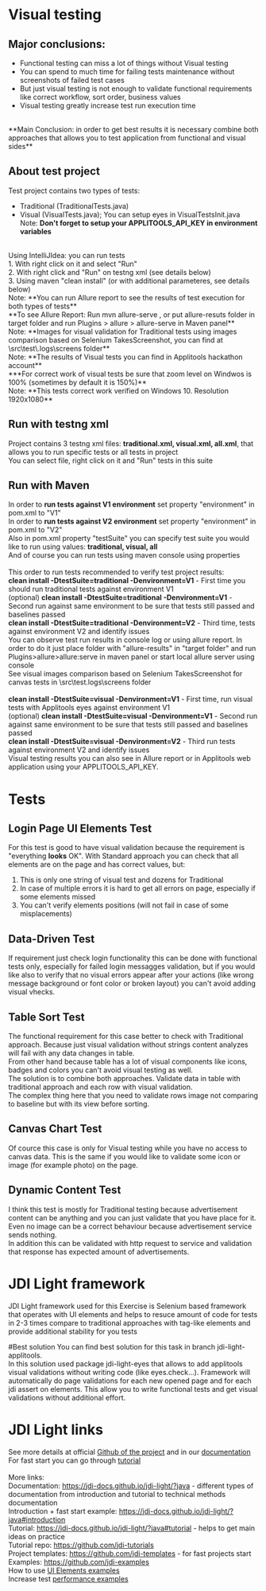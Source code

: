 # Visual testing

## Major conclusions:
* Functional testing can miss a lot of things without Visual testing
* You can spend to much time for failing tests maintenance without screenshots of failed test cases
* But just visual testing is not enough to validate functional requirements like correct workflow, sort order, business values
* Visual testing greatly increase test run execution time
</br>
**Main Conclusion: in order to get best results it is necessary combine both approaches that allows you to test application from functional and visual sides**</br>

## About test project
Test project contains two types of tests:</br>
* Traditional (TraditionalTests.java)
* Visual (VisualTests.java); You can setup eyes in VisualTestsInit.java 
Note: **Don't forget to setup your APPLITOOLS_API_KEY in environment variables**</br>
</br>
Using IntelliJIdea: you can run tests </br>
1. With right click on it and select "Run" </br>
2. With right click and "Run" on testng xml (see details below)</br>
3. Using maven "clean install" (or with additional parameteres, see details below)</br>
Note: **You can run Allure report to see the results of test execution for both types of tests**</br>
**To see Allure Report: Run mvn allure-serve <folder>, or put allure-resuts folder in target folder and run Plugins > allure > allure-serve in Maven panel**</br>
Note: **Images for visual validation for Traditional tests using images comparison based on Selenium TakesScreenshot, you can find at \src\test\.logs\screens folder**</br>
Note: **The results of Visual tests you can find in Applitools hackathon account**</br>
***For correct work of visual tests be sure that zoom level on Windwos is 100% (sometimes by default it is 150%)**</br>
Note: **This tests correct work verified on Windows 10. Resolution 1920x1080**</br>

## Run with testng xml
Project contains 3 testng xml files: **traditional.xml, visual.xml, all.xml**, that allows you to run specific tests or all tests in project</br>
You can select file, right click on it and "Run" tests in this suite</br>

## Run with Maven
In order to **run tests against V1 environment** set property "environment" in pom.xml to "V1"</br>
In order to **run tests against V2 environment** set property "environment" in pom.xml to "V2"</br>
Also in pom.xml property "testSuite" you can specify test suite you would like to run using values: **traditional, visual, all**</br>
And of course you can run tests using maven console using properties</br>
</br>
This order to run tests recommended to verify test project results:</br>
**clean install -DtestSuite=traditional -Denvironment=V1** - First time you should run traditional tests against environment V1</br>
(optional) **clean install -DtestSuite=traditional -Denvironment=V1** - Second run against same environment to be sure that tests still passed and baselines passed</br>
**clean install -DtestSuite=traditional -Denvironment=V2** - Third time, tests against environment V2 and identify issues</br>
You can observe test run results in console log or using allure report. In order to do it just place folder with "allure-results" in "target folder" and run Plugins>allure>allure:serve in maven panel or start local allure server using console</br>
See visual images comparison based on Selenium TakesScreenshot for canvas tests in \src\test\.logs\screens folder</br>
</br>
**clean install -DtestSuite=visual -Denvironment=V1** - First time, run visual tests with Applitools eyes against environment V1</br>
(optional) **clean install -DtestSuite=visual -Denvironment=V1** - Second run against same environment to be sure that tests still passed and baselines passed</br>
**clean install -DtestSuite=visual -Denvironment=V2** - Third run tests against environment V2 and identify issues</br>
Visual testing results you can also see in Allure report or in Applitools web application using your APPLITOOLS_API_KEY.</br>

# Tests

## Login Page UI Elements Test
For this test is good to have visual validation because the requirement is "everything **looks** OK". With Standard approach you can check that all elements are on the page and has correct values, but:
1. This is only one string of visual test and dozens for Traditional</br>
2. In case of multiple errors it is hard to get all errors on page, especially if some elements missed</br>
3. You can't verify elements positions (will not fail in case of some misplacements)</br>

## Data-Driven Test
If requirement just check login functionality this can be done with functional tests only, especially for failed login messagges validation, but if you would like also to verify that no visual errors appear after your actions (like wrong message background or font color or broken layout) you can't avoid adding visual vhecks.

## Table Sort Test
The functional requirement for this case better to check with Traditional approach. Because just visual validation without strings content analyzes will fail with any data changes in table.</br>
From other hand because table has a lot of visual components like icons, badges and colors you can't avoid visual testing as well.</br>
The solution is to combine both approaches. Validate data in table with traditional approach and each row with visual validation.</br>
The complex thing here that you need to validate rows image not comparing to baseline but with its view before sorting. </br>

## Canvas Chart Test
Of cource this case is only for Visual testing while you have no access to canvas data. This is the same if you would like to validate some icon or image (for example photo) on the page.

## Dynamic Content Test
I think this test is mostly for Traditional testing because advertisement content can be anything and you can just validate that you have place for it. Even no image can be a correct behaviour because advertisement service sends nothing. </br>
In addition this can be validated with http request to service and validation that response has expected amount of advertisements.

# JDI Light framework
JDI Light framework used for this Exercise is Selenium based framework that operates with UI elements and helps to resuce amount of code for tests in 2-3 times compare to traditional approaches with tag-like elements and provide additional stability for you tests</br>

#Best solution
You can find best solution for this task in branch jdi-light-applitools. </br>
In this solution used package jdi-light-eyes that allows to add applitools visual validations without writing code (like eyes.check...). Framework will automatically do page validations for each new opened page and for each jdi assert on elements. This allow you to write functional tests and get visual validations without additional effort.

# JDI Light links
See more details at official [Github of the project](https://github.com/jdi-testing/jdi-light) and in our [documentation](https://jdi-docs.github.io/jdi-light/?java)</br>
For fast start you can go through [tutorial](https://jdi-docs.github.io/jdi-light/?java#tutorial) </br>
</br>
More links: </br>
Documentation: https://jdi-docs.github.io/jdi-light/?java - different types of documentation from introduction and tutorial to technical methods documentation </br>
Introduction + fast start example: https://jdi-docs.github.io/jdi-light/?java#introduction </br>
Tutorial: https://jdi-docs.github.io/jdi-light/?java#tutorial - helps to get main ideas on practice </br>
Tutorial repo:  https://github.com/jdi-tutorials </br>
Project templates: https://github.com/jdi-templates - for fast projects start </br>
Examples: https://github.com/jdi-examples </br>
How to use [UI Elements examples](https://github.com/jdi-testing/jdi-light/tree/master/jdi-light-html-tests/src/test/java/io/github/epam/html/tests/elements) </br>
Increase test [performance examples](https://github.com/jdi-testing/jdi-light/tree/master/jdi-performance) </br>
